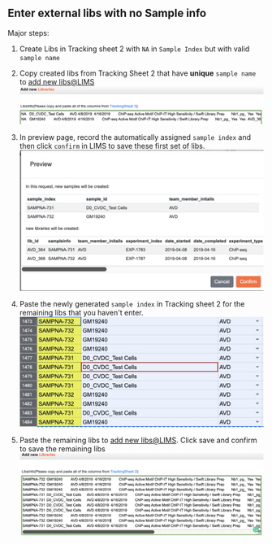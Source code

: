 ## Enter external libs with no Sample info

Major steps:

1. Create Libs in Tracking sheet 2 with `NA` in `Sample Index` but with valid `sample name`

2. Copy created libs from Tracking Sheet 2 that have **unique** `sample name` to [add new libs@LIMS](http://epigenomics.sdsc.edu:8000/metadata/libraries/adds/) 
![Select libs with unique sample name.](enter_libs_with_sample_img1.png)

3. In preview page, record the automatically assigned `sample index` and then click `confirm` in LIMS to save these first set of libs. 
![Copy newly generated sample index in Preview](enter_libs_with_sample_img2.png)

4. Paste the newly generated `sample index` in Tracking sheet 2 for the remaining libs that you haven't enter.
![Paste the assigned sample index in tracking sheet 2 for the remaining libs](enter_libs_with_sample_img3.png)

5. Paste the remaining libs to [add new libs@LIMS](http://epigenomics.sdsc.edu:8000/metadata/libraries/adds/).  Click save and confirm to save the remaining libs 
![Paste the remaining libs to lims to save them.](enter_libs_with_sample_img4.png)
